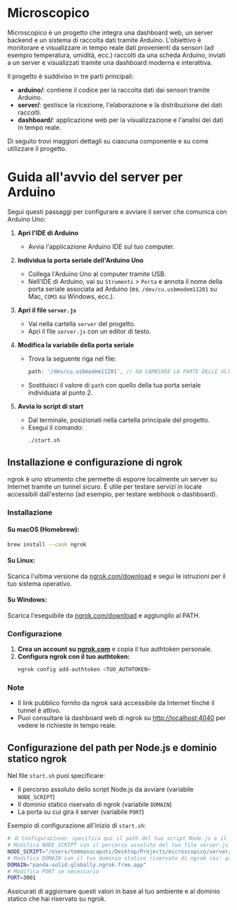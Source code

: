 # Microscopico

Microscopico è un progetto che integra una dashboard web, un server backend e un sistema di raccolta dati tramite Arduino. L'obiettivo è monitorare e visualizzare in tempo reale dati provenienti da sensori (ad esempio temperatura, umidità, ecc.) raccolti da una scheda Arduino, inviati a un server e visualizzati tramite una dashboard moderna e interattiva.

Il progetto è suddiviso in tre parti principali:
- **arduino/**: contiene il codice per la raccolta dati dai sensori tramite Arduino.
- **server/**: gestisce la ricezione, l'elaborazione e la distribuzione dei dati raccolti.
- **dashboard/**: applicazione web per la visualizzazione e l'analisi dei dati in tempo reale.

Di seguito trovi maggiori dettagli su ciascuna componente e su come utilizzare il progetto.

# Guida all'avvio del server per Arduino

Segui questi passaggi per configurare e avviare il server che comunica con Arduino Uno:

1. **Apri l'IDE di Arduino**
   - Avvia l'applicazione Arduino IDE sul tuo computer.

2. **Individua la porta seriale dell'Arduino Uno**
   - Collega l'Arduino Uno al computer tramite USB.
   - Nell'IDE di Arduino, vai su `Strumenti` > `Porta` e annota il nome della porta seriale associata ad Arduino (es. `/dev/cu.usbmodem11201` su Mac, `COM3` su Windows, ecc.).

3. **Apri il file `server.js`**
   - Vai nella cartella `server` del progetto.
   - Apri il file `server.js` con un editor di testo.

4. **Modifica la variabile della porta seriale**
   - Trova la seguente riga nel file:
     ```js
     path: '/dev/cu.usbmodem11201', // DA CAMBIARE LA PARTE DELLE ULTIME CIFRE
     ```
   - Sostituisci il valore di `path` con quello della tua porta seriale individuata al punto 2.

5. **Avvia lo script di start**
   - Dal terminale, posizionati nella cartella principale del progetto.
   - Esegui il comando:
     ```sh
     ./start.sh
     ```

## Installazione e configurazione di ngrok

ngrok è uno strumento che permette di esporre localmente un server su Internet tramite un tunnel sicuro. È utile per testare servizi in locale accessibili dall'esterno (ad esempio, per testare webhook o dashboard).

### Installazione

#### Su macOS (Homebrew):
```sh
brew install --cask ngrok
```

#### Su Linux:
Scarica l'ultima versione da [ngrok.com/download](https://ngrok.com/download) e segui le istruzioni per il tuo sistema operativo.

#### Su Windows:
Scarica l'eseguibile da [ngrok.com/download](https://ngrok.com/download) e aggiungilo al PATH.

### Configurazione

1. **Crea un account su [ngrok.com](https://ngrok.com/)** e copia il tuo authtoken personale.
2. **Configura ngrok con il tuo authtoken:**
   ```sh
   ngrok config add-authtoken <TUO_AUTHTOKEN>
   ```

### Note
- Il link pubblico fornito da ngrok sarà accessibile da Internet finché il tunnel è attivo.
- Puoi consultare la dashboard web di ngrok su [http://localhost:4040](http://localhost:4040) per vedere le richieste in tempo reale.

## Configurazione del path per Node.js e dominio statico ngrok

Nel file `start.sh` puoi specificare:
- Il percorso assoluto dello script Node.js da avviare (variabile `NODE_SCRIPT`)
- Il dominio statico riservato di ngrok (variabile `DOMAIN`)
- La porta su cui gira il server (variabile `PORT`)

Esempio di configurazione all'inizio di `start.sh`:

```sh
# ⚙️ Configurazione: specifica qui il path del tuo script Node.js e il dominio statico di ngrok
# Modifica NODE_SCRIPT con il percorso assoluto del tuo file server.js
NODE_SCRIPT="/Users/tommasocaputi/Desktop/Projects/microscopico/server/server.js"
# Modifica DOMAIN con il tuo dominio statico riservato di ngrok (es: panda-solid-globally.ngrok-free.app)
DOMAIN="panda-solid-globally.ngrok-free.app"
# Modifica PORT se necessario
PORT=3001
```

Assicurati di aggiornare questi valori in base al tuo ambiente e al dominio statico che hai riservato su ngrok.
